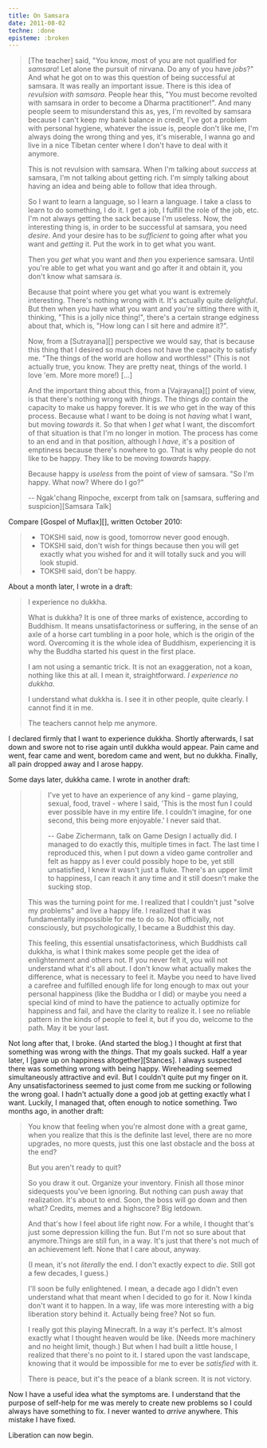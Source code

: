 ```yaml
---
title: On Samsara
date: 2011-08-02
techne: :done
episteme: :broken
---
```


> [The teacher] said, "You know, most of you are not qualified for *samsara*! Let alone the pursuit of nirvana. Do any of you have *jobs*?" And what he got on to was this question of being successful at samsara. It was really an important issue. There is this idea of *revulsion with samsara*. People hear this, "You must become revolted with samsara in order to become a Dharma practitioner!". And many people seem to misunderstand this as, yes, I'm revolted by samsara because I can't keep my bank balance in credit, I've got a problem with personal hygiene, whatever the issue is, people don't like me, I'm always doing the wrong thing and yes, it's miserable, I wanna go and live in a nice Tibetan center where I don't have to deal with it anymore.
> 
> This is not revulsion with samsara. When I'm talking about *success* at samsara, I'm not talking about getting rich. I'm simply talking about having an idea and being able to follow that idea through.
>
> So I want to learn a language, so I learn a language. I take a class to learn to do something, I do it. I get a job, I fulfill the role of the job, etc. I'm not always getting the sack because I'm useless. Now, the interesting thing is, in order to be successful at samsara, you need *desire*. And your desire has to be *sufficient* to going after what you want and *getting* it. Put the work in to get what you want.
> 
> Then you *get* what you want and *then* you experience samsara. Until you're able to get what you want and go after it and obtain it, you don't know what samsara *is*.
> 
> Because that point where you get what you want is extremely interesting. There's nothing wrong with it. It's actually quite *delightful*. But then when you have what you want and you're sitting there with it, thinking, "This is a jolly nice thing!", there's a certain strange edginess about that, which is, "How long can I sit here and admire it?".
> 
> Now, from a [Sutrayana][] perspective we would say, that is because this thing that I desired so much does not have the capacity to satisfy me. "The things of the world are hollow and worthless!" (This is not actually true, you know. They are pretty neat, things of the world. I love 'em. More more more!) [...]
>
> And the important thing about this, from a [Vajrayana][] point of view, is that there's nothing wrong with *things*. The things *do* contain the capacity to make us happy forever. It is *we* who get in the way of this process. Because what I want to be doing is not *having* what I want, but moving *towards* it. So that when I *get* what I want, the discomfort of that situation is that I'm no longer in motion. The process has come to an end and in that position, although I *have*, it's a position of emptiness because there's nowhere to go. That is why people do not like to be happy. They like to be moving *towards* happy.
> 
> Because happy is *useless* from the point of view of samsara. "So I'm happy. What now? Where do I go?"
>
> -- Ngak'chang Rinpoche, excerpt from talk on [samsara, suffering and suspicion][Samsara Talk]

Compare [Gospel of Muflax][], written October 2010:

> - TOKSHI said, now is good, tomorrow never good enough.
> - TOKSHI said, don't wish for things because then you will get exactly what you wished for and it will totally suck and you will look stupid.
> - TOKSHI said, don't be happy.

About a month later, I wrote in a draft:

> I experience no dukkha.
> 
> What is dukkha? It is one of three marks of existence, according to Buddhism. It means unsatisfactoriness or suffering, in the sense of an axle of a horse cart tumbling in a poor hole, which is the origin of the word. Overcoming it is the whole idea of Buddhism, experiencing it is why the Buddha started his quest in the first place.
> 
> I am not using a semantic trick. It is not an exaggeration, not a koan, nothing like this at all. I mean it, straightforward. *I experience no dukkha*.
>
> I understand what dukkha is. I see it in other people, quite clearly. I cannot find it in me.
> 
> The teachers cannot help me anymore.

I declared firmly that I want to experience dukkha. Shortly afterwards, I sat down and swore not to rise again until dukkha would appear. Pain came and went, fear came and went, boredom came and went, but no dukkha. Finally, all pain dropped away and I arose happy.

Some days later, dukkha came. I wrote in another draft:

> > I've yet to have an experience of any kind - game playing, sexual, food, travel - where I said, 'This is the most fun I could ever possible have in my entire life. I couldn't imagine, for one second, this being more enjoyable.'  I never said that.
> >
> > -- Gabe Zichermann, talk on Game Design
> I actually did. I managed to do exactly this, multiple times in fact. The last time I reproduced this, when I put down a video game controller and felt as happy as I ever could possibly hope to be, yet still unsatisfied, I knew it wasn't just a fluke. There's an upper limit to happiness, I can reach it any time and it still doesn't make the sucking stop.
> 
> This was the turning point for me. I realized that I couldn't just "solve my problems" and live a happy life. I realized that it was fundamentally impossible for me to do so. Not officially, not consciously, but psychologically, I became a Buddhist this day.
> 
> This feeling, this essential unsatisfactoriness, which Buddhists call dukkha, is what I think makes some people get the idea of enlightenment and others not. If you never felt it, you will not understand what it's all about. I don't know what actually makes the difference, what is necessary to feel it. Maybe you need to have lived a carefree and fulfilled enough life for long enough to max out your personal happiness (like the Buddha or I did) or maybe you need a special kind of mind to have the patience to actually optimize for happiness and fail, and have the clarity to realize it. I see no reliable pattern in the kinds of people to feel it, but if you do, welcome to the path. May it be your last.

Not long after that, I broke. (And started the blog.) I thought at first that something was wrong with the *things*. That my goals sucked. Half a year later, I [gave up on happiness altogether][Stances]. I always suspected there was something wrong with being happy. Wireheading seemed simultaneously attractive and evil. But I couldn't quite put my finger on it. Any unsatisfactoriness seemed to just come from me sucking  or following the wrong goal. I hadn't actually done a good job at getting exactly what I want. Luckily, I managed that, often enough to notice something. Two months ago, in another draft:

> You know that feeling when you're almost done with a great game, when you realize that this is the definite last level, there are no more upgrades, no more quests, just this one last obstacle and the boss at the end?
> 
> But you aren't ready to quit?
> 
> So you draw it out. Organize your inventory. Finish all those minor sidequests you've been ignoring. But nothing can push away that realization. It's about to end. Soon, the boss will go down and then what? Credits, memes and a highscore? Big letdown.
> 
> And that's how I feel about life right now. For a while, I thought that's just some depression killing the fun. But I'm not so sure about that anymore.Things are still fun, in a way. It's just that there's not much of an achievement left. None that I care about, anyway.
> 
> (I mean, it's not *literally* the end. I don't exactly expect to *die*. Still got a few decades, I guess.)
> 
> I'll soon be fully enlightened. I mean, a decade ago I didn't even understand what that meant when I decided to go for it. Now I kinda don't want it to happen. In a way, life was more interesting with a big liberation story behind it. Actually being free? Not so fun.
> 
> I really got this playing Minecraft. In a way it's perfect. It's almost exactly what I thought heaven would be like. (Needs more machinery and no height limit, though.) But when I had built a little house, I realized that there's no point to it. I stared upon the vast landscape, knowing that it would be impossible for me to ever be *satisfied* with it.
> 
> There is peace, but it's the peace of a blank screen. It is not victory.

Now I have a useful idea what the symptoms are. I understand that the purpose of self-help for me was merely to create new problems so I could always have something to fix. I never wanted to *arrive* anywhere. This mistake I have fixed.

Liberation can now begin.
